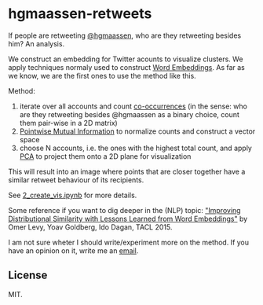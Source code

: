 # hgmaassen-retweets

If people are retweeting [@hgmaassen](https://twitter.com/hgmaassen), who are they retweeting besides him? An analysis.

We construct an embedding for Twitter acounts to visualize clusters. We apply techniques normaly used to construct [Word Embeddings](https://www.google.com/search?q=word+embeddings&source=lnms&tbm=isch). As far as we know, we are the first ones to use the method like this.

Method:

1. iterate over all accounts and count [co-occurrences](https://en.wikipedia.org/wiki/Co-occurrence) (in the sense: who are they retweeting besides @hgmaassen as a binary choice, count them pair-wise in a 2D matrix)
2. [Pointwise Mutual Information](https://en.wikipedia.org/wiki/Pointwise_mutual_information) to normalize counts and construct a vector space
3. choose N accounts, i.e. the ones with the highest total count, and apply [PCA](https://en.wikipedia.org/wiki/Principal_component_analysis) to project them onto a 2D plane for visualization

This will result into an image where points that are closer together have a similar retweet behaviour of its recipients.

See [2_create_vis.ipynb](2_create_vis.ipynb) for more details.

Some reference if you want to dig deeper in the (NLP) topic: ["Improving Distributional Similarity with Lessons Learned from Word Embeddings"](https://aclweb.org/anthology/papers/Q/Q15/Q15-1016/) by Omer Levy, Yoav Goldberg, Ido Dagan, TACL 2015.

I am not sure wheter I should write/experiment more on the method. If you have an opinion on it, write me an [email](mailto:hi@jfilter.de).

## License

MIT.
